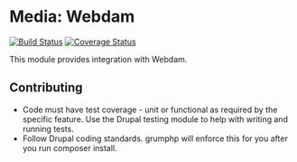 # Media: Webdam

[![Build Status](https://travis-ci.org/mobomo/media_webdam.svg?branch=8.x-1.x)](https://travis-ci.org/mobomo/media_webdam)
[![Coverage Status](https://coveralls.io/repos/github/mobomo/media_webdam/badge.svg?branch=8.x-1.x)](https://coveralls.io/github/mobomo/media_webdam?branch=8.x-1.x)

This module provides integration with Webdam.

## Contributing

* Code must have test coverage - unit or functional as required by the specific feature. Use the Drupal testing module to help with writing and running tests.
* Follow Drupal coding standards. grumphp will enforce this for you after you run composer install.

